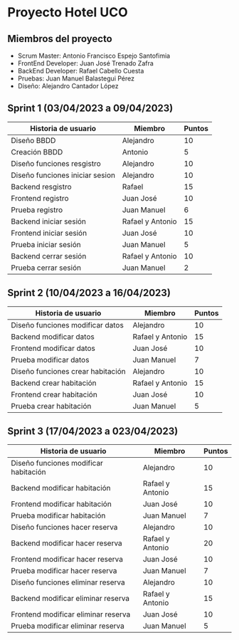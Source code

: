# Proyecto Hotel UCO
## Miembros del proyecto
- Scrum Master: Antonio Francisco Espejo Santofimia
- FrontEnd Developer: Juan José Trenado Zafra
- BackEnd Developer: Rafael Cabello Cuesta
- Pruebas: Juan Manuel Balastegui Pérez
- Diseño: Alejandro Cantador López

## Sprint 1 (03/04/2023 a 09/04/2023)

| Historia de usuario | Miembro| Puntos |
|---------------------|--------|--------|
| Diseño BBDD  |Alejandro| 10  |
| Creación BBDD   | Antonio | 5  |
| Diseño funciones resgistro  | Alejandro  | 10 |
| Diseño funciones iniciar sesion  | Alejandro  | 10 |
| Backend resgistro | Rafael  | 15 |
|Frontend registro  | Juan José | 10 |
| Prueba registro | Juan Manuel | 6 |
| Backend iniciar sesión | Rafael y Antonio  | 15 |
|Frontend iniciar sesión | Juan José | 10 |
|Prueba iniciar sesión | Juan Manuel | 5 |
|Backend cerrar sesión| Rafael y Antonio  | 10 |
|Prueba cerrar sesión | Juan Manuel |2|


## Sprint 2 (10/04/2023 a 16/04/2023)
| Historia de usuario | Miembro| Puntos |
|---------------------|--------|--------|
| Diseño funciones modificar datos|Alejandro| 10 |
| Backend modificar datos  | Rafael y Antonio  | 15 |
|Frontend modificar datos  | Juan José | 10 |
| Prueba modificar datos  | Juan Manuel | 7 |
| Diseño funciones crear habitación | Alejandro  | 10 |
| Backend crear habitación | Rafael y Antonio  | 15 |
|Frontend crear habitación  | Juan José | 10 |
| Prueba crear habitación  | Juan Manuel | 5 |

## Sprint 3 (17/04/2023 a 023/04/2023)
| Historia de usuario | Miembro| Puntos |
|---------------------|--------|--------|
| Diseño funciones modificar habitación|Alejandro| 10 |
| Backend modificar habitación | Rafael y Antonio  | 15 |
|Frontend modificar habitación | Juan José | 10 |
| Prueba modificar habitación  | Juan Manuel | 7 |
| Diseño funciones hacer reserva|Alejandro| 10 |
| Backend modificar hacer reserva| Rafael y Antonio  | 20 |
|Frontend modificar hacer reserva | Juan José | 10 |
| Prueba modificar hacer reserva  | Juan Manuel | 7 |
| Diseño funciones eliminar reserva|Alejandro| 10 |
| Backend modificar eliminar reserva| Rafael y Antonio  | 15 |
|Frontend modificar eliminar reserva | Juan José | 10 |
| Prueba modificar eliminar reserva  | Juan Manuel | 5 |